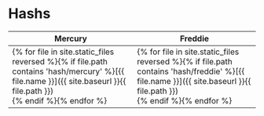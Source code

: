 # Hashs

| Mercury | Freddie |
|---|---|
| {% for file in site.static_files reversed %}{% if file.path contains 'hash/mercury' %}[{{ file.name }}]({{ site.baseurl }}{{ file.path }})<br /> {% endif %}{% endfor %} |  {% for file in site.static_files reversed %}{% if file.path contains 'hash/freddie' %}[{{ file.name }}]({{ site.baseurl }}{{ file.path }})<br /> {% endif %}{% endfor %}| 

